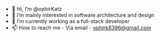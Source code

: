 - 👋 Hi, I’m @ophirKatz
- 👀 I’m mainly interested in software architecture and design
- 🌱 I’m currently working as a full-stack developer
- 📫 How to reach me - Via email - ophirk8396@gmail.com
